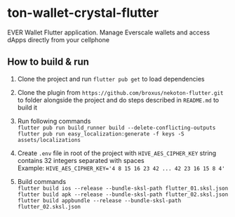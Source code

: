 # ton-wallet-crystal-flutter

EVER Wallet Flutter application. Manage Everscale wallets and access dApps directly from your cellphone

## How to build & run

1. Clone the project and run `flutter pub get` to load dependencies

2. Clone the plugin from `https://github.com/broxus/nekoton-flutter.git` to folder alongside the project and do steps described in `README.md` to build it

3. Run following commands  
   `flutter pub run build_runner build --delete-conflicting-outputs`  
   `flutter pub run easy_localization:generate -f keys -S assets/localizations`

4. Create `.env` file in root of the project with `HIVE_AES_CIPHER_KEY` string contains 32 integers separated with spaces  
   Example: `HIVE_AES_CIPHER_KEY='4 8 15 16 23 42 ... 42 23 16 15 8 4'`

5. Build commands  
   `flutter build ios --release --bundle-sksl-path flutter_01.sksl.json`  
   `flutter build apk --release --bundle-sksl-path flutter_02.sksl.json`  
   `flutter build appbundle --release --bundle-sksl-path flutter_02.sksl.json`
